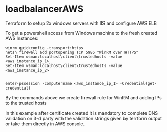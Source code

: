 # loadbalancerAWS
Terraform to setup 2x windows servers with IIS and configure AWS ELB

To get a powershell access from Windows machine to the fresh created AWS Instances:
```
winrm quickconfig -transport:https
netsh firewall add portopening TCP 5986 "WinRM over HTTPS"
Set-Item wsman:localhost\client\trustedhosts -value <aws_instance_ip_1>
Set-Item wsman:localhost\client\trustedhosts -value <aws_instance_ip_2>


enter-pssession -computername <aws_instance_ip_1> -Credential(get-credential)
```
By the commands above we create firewall rule for WinRM and adding IPs to the trusted hosts

In this example after certificate created it is mandatory to complete DNS validation on 3-d party with the validation strings given by terrform output or take them directly in AWS console.
